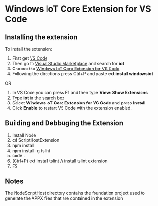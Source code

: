 # Windows IoT Core Extension for VS Code

## Installing the extension
To install the extension: 

1. First get [VS Code](http://code.visualstudio.com/)
1. Then go to  [Visual Studio Marketplace](https://marketplace.visualstudio.com/) and search for **iot**
1. Choose the [Windows IoT Core Extension for VS Code](https://marketplace.visualstudio.com/items?itemName=ms-iot.windowsiot)
1. Following the directions press Ctrl+P and paste **ext install windowsiot**

OR

1. In VS Code you can press F1 and then type **View: Show Extensions** 
1. Type **iot** in the search box
1. Select  **Windows IoT Core Extension for VS Code** and press **Install**
1. Click **Enable** to restart VS Code with the extension enabled.

## Building and Debbuging the Extension
1. Install [Node](https://nodejs.org/)
1. cd ScriptHostExtension
1. npm install
1. npm install -g tslint
1. code .
1. (Ctrl+P) ext install tslint  // install tslint extension
1. F5


## Notes
The NodeScriptHost directory contains the foundation project used to generate the APPX files that are contained in the extension
